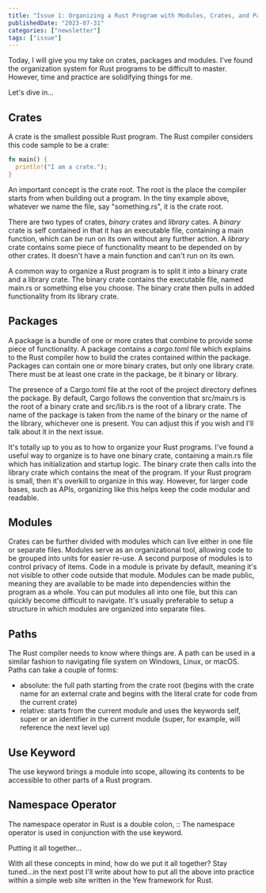 ```yaml
---
title: "Issue 1: Organizing a Rust Program with Modules, Crates, and Packages"
publishedDate: "2023-07-31"
categories: ["newsletter"]
tags: ["issue"]
---
```


Today, I will give you my take on crates, packages and modules. I've found the organization system for Rust programs to be difficult to master. However, time and practice are solidifying things for me.

Let's dive in...

## Crates

A crate is the smallest possible Rust program. The Rust compiler considers this code sample to be a crate:

```Rust
fn main() {
  println!("I am a crate.");
}
```

An important concept is the crate root. The root is the place the compiler starts from when building out a program. In the tiny example above, whatever we name the file, say "something.rs", it is the crate root.

There are two types of crates, _binary_ crates and _library_ cates. A _binary_ crate is self contained in that it has an executable file, containing a main function, which can be run on its own without any further action. A _library_ crate contains some piece of functionality meant to be depended on by other crates. It doesn't have a main function and can't run on its own.

A common way to organize a Rust program is to split it into a binary crate and a library crate. The binary crate contains the executable file, named main.rs or something else you choose. The binary crate then pulls in added functionality from its library crate.

## Packages

A package is a bundle of one or more crates that combine to provide some piece of functionality. A package contains a _cargo.toml_ file which explains to the Rust compiler how to build the crates contained within the package. Packages can contain one or more binary crates, but only one library crate. There must be at least one crate in the package, be it binary or library.

The presence of a Cargo.toml file at the root of the project directory defines the package. By default, Cargo follows the convention that src/main.rs is the root of a binary crate and src/lib.rs is the root of a library crate. The name of the package is taken from the name of the binary or the name of the library, whichever one is present. You can adjust this if you wish and I'll talk about it in the next issue.

It's totally up to you as to how to organize your Rust programs. I've found a useful way to organize is to have one binary crate, containing a main.rs file which has initialization and startup logic. The binary crate then calls into the library crate which contains the meat of the program. If your Rust program is small, then it's overkill to organize in this way. However, for larger code bases, such as APIs, organizing like this helps keep the code modular and readable.

## Modules

Crates can be further divided with modules which can live either in one file or separate files. Modules serve as an organizational tool, allowing code to be grouped into units for easier re-use. A second purpose of modules is to control privacy of items. Code in a module is private by default, meaning it's not visible to other code outside that module. Modules can be made public, meaning they are available to be made into dependencies within the program as a whole. You can put modules all into one file, but this can quickly become difficult to navigate. It's usually preferable to setup a structure in which modules are organized into separate files.

## Paths

The Rust compiler needs to know where things are. A path can be used in a similar fashion to navigating file system on Windows, Linux, or macOS. Paths can take a couple of forms:

- absolute: the full path starting from the crate root (begins with the crate name for an external crate and begins with the literal crate for code from the current crate)
- relative: starts from the current module and uses the keywords self, super or an identifier in the current module (super, for example, will reference the next level up)

## Use Keyword

The use keyword brings a module into scope, allowing its contents to be accessible to other parts of a Rust program.

## Namespace Operator

The namespace operator in Rust is a double colon, :: The namespace operator is used in conjunction with the use keyword.

Putting it all together...

With all these concepts in mind, how do we put it all together? Stay tuned...in the next post I'll write about how to put all the above into practice within a simple web site written in the Yew framework for Rust.
